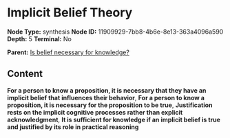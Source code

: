 # Implicit Belief Theory

**Node Type:** synthesis
**Node ID:** 11909929-7bb8-4b6e-8e13-363a4096a590
**Depth:** 5
**Terminal:** No

**Parent:** [Is belief necessary for knowledge?](is-belief-necessary-for-knowledge-antithesis-4bb62f2a-eb4e-450d-89a6-378b163c0d47.md)

## Content

**For a person to know a proposition, it is necessary that they have an implicit belief that influences their behavior**, **For a person to know a proposition, it is necessary for the proposition to be true**, **Justification rests on the implicit cognitive processes rather than explicit acknowledgment**, **It is sufficient for knowledge if an implicit belief is true and justified by its role in practical reasoning**
